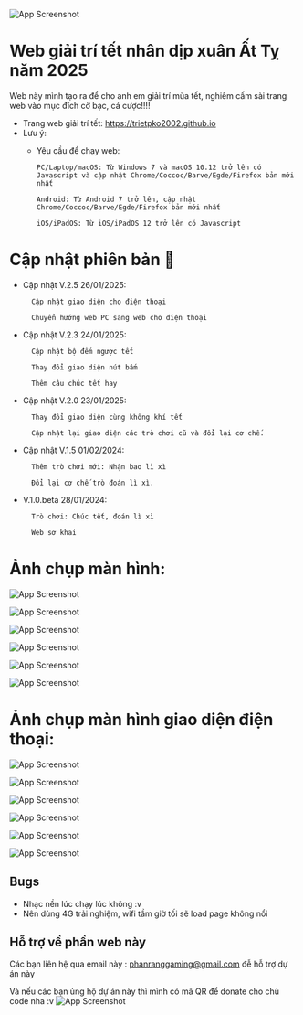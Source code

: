 

![App Screenshot](https://trietpko2002.github.io/src.png)

# Web giải trí tết nhân dịp xuân Ất Tỵ năm 2025

Web này mình tạo ra để cho anh em giải trí mùa tết, nghiêm cấm sài trang web vào mục đích cờ bạc, cá cược!!!!

  - Trang web giải trí tết: https://trietpko2002.github.io
  - Lưu ý:
      - Yêu cầu để chạy web:
        
            PC/Laptop/macOS: Từ Windows 7 và macOS 10.12 trở lên có Javascript và cập nhật Chrome/Coccoc/Barve/Egde/Firefox bản mới nhất
        
            Android: Từ Android 7 trở lên, cập nhật Chrome/Coccoc/Barve/Egde/Firefox bản mới nhất
        
            iOS/iPadOS: Từ iOS/iPadOS 12 trở lên có Javascript


# Cập nhật phiên bản 📅

- Cập nhật V.2.5 26/01/2025:

        Cập nhật giao diện cho điện thoại

        Chuyển hướng web PC sang web cho điện thoại

- Cập nhật V.2.3 24/01/2025:

        Cập nhật bộ đếm ngược tết

        Thay đổi giao diện nút bấm

        Thêm câu chúc tết hay

- Cập nhật V.2.0 23/01/2025:

        Thay đổi giao diện cùng không khí tết
  
        Cập nhật lại giao diện các trò chơi cũ và đổi lại cơ chế.
- Cập nhật V.1.5 01/02/2024:

        Thêm trò chơi mới: Nhận bao lì xì
  
        Đổi lại cơ chế trò đoán lì xì.
- V.1.0.beta 28/01/2024:

        Trò chơi: Chúc tết, đoán lì xì
  
        Web sơ khai


# Ảnh chụp màn hình:

![App Screenshot](https://trietpko2002.github.io/src.png)

![App Screenshot](https://trietpko2002.github.io/src/1.png)

![App Screenshot](https://trietpko2002.github.io/src/2.png)

![App Screenshot](https://trietpko2002.github.io/src/3.png)

![App Screenshot](https://trietpko2002.github.io/src/4.png)

![App Screenshot](https://trietpko2002.github.io/src/5.png)

# Ảnh chụp màn hình giao diện điện thoại:

![App Screenshot](https://trietpko2002.github.io/src_phone/1.jpg)

![App Screenshot](https://trietpko2002.github.io/src_phone/2.jpg)

![App Screenshot](https://trietpko2002.github.io/src_phone/3.jpg)

![App Screenshot](https://trietpko2002.github.io/src_phone/4.jpg)

![App Screenshot](https://trietpko2002.github.io/src_phone/5.jpg)

![App Screenshot](https://trietpko2002.github.io/src_phone/6.jpg)
## Bugs
- Nhạc nền lúc chạy lúc không :v
- Nên dùng 4G trải nghiệm, wifi tầm giờ tối sẽ load page không nổi

## Hỗ trợ về phần web này
 Các bạn liên hệ qua email này : phanranggaming@gmail.com đễ hỗ trợ dự án này

Và nếu các bạn ủng hộ dự án này thì mình có mã QR để donate cho chủ code nha :v
![App Screenshot](https://trietpko2002.github.io/img_vd_ms/z6260783526373_0096a1ae92a8516cf94a871c8578b64b.jpg)

